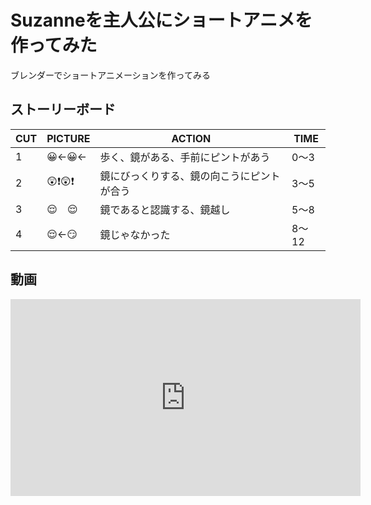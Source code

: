 # Suzanneを主人公にショートアニメを作ってみた
ブレンダーでショートアニメーションを作ってみる



## ストーリーボード




|CUT|PICTURE|ACTION|TIME|
|---|---|---|---|
|1|😀←😀←|歩く、鏡がある、手前にピントがあう|0〜3|
|2|😲❗️😲❗️|鏡にびっくりする、鏡の向こうにピントが合う|3〜5|
|3|😌　😌　|鏡であると認識する、鏡越し|5〜8|
|4|😌←😏　|鏡じゃなかった|8〜12|

## 動画
<iframe width="560" height="315" src="https://www.youtube.com/embed/3Vif4gxSR7w?si=F58I1u0UjMRLtcJw" title="YouTube video player" frameborder="0" allow="accelerometer; autoplay; clipboard-write; encrypted-media; gyroscope; picture-in-picture; web-share" referrerpolicy="strict-origin-when-cross-origin" allowfullscreen></iframe>
